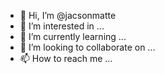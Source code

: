 - 👋 Hi, I’m @jacsonmatte
- 👀 I’m interested in ...
- 🌱 I’m currently learning ...
- 💞️ I’m looking to collaborate on ...
- 📫 How to reach me ...

<!---
jacsonmatte/jacsonmatte is a ✨ special ✨ repository because its `README.md` (this file) appears on your GitHub profile.
You can click the Preview link to take a look at your changes.
--->
